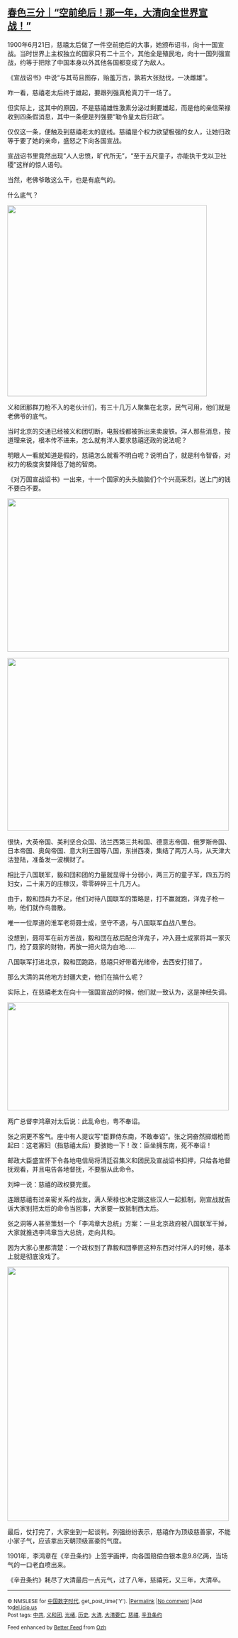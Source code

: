 <!--1594026847000-->
[春色三分｜“空前绝后！那一年，大清向全世界宣战！”](https://chinadigitaltimes.net/chinese/2020/07/%e6%98%a5%e8%89%b2%e4%b8%89%e5%88%86%ef%bd%9c%e7%a9%ba%e5%89%8d%e7%bb%9d%e5%90%8e%ef%bc%81%e9%82%a3%e4%b8%80%e5%b9%b4%ef%bc%8c%e5%a4%a7%e6%b8%85%e5%90%91%e5%85%a8%e4%b8%96%e7%95%8c%e5%ae%a3/)
------

<p>1900年6月21日，慈禧太后做了一件空前绝后的大事，她颁布诏书，向十一国宣战。当时世界上主权独立的国家只有二十三个，其他全是殖民地，向十一国列强宣战，约等于把除了中国本身以外其他各国都变成了为敌人。</p><p>《宣战诏书》中说“与其苟且图存，贻羞万古，孰若大张挞伐，一决雌雄”。</p><p>咋一看，慈禧老太后终于雄起，要跟列强真枪真刀干一场了。</p><p>但实际上，这其中的原因，不是慈禧雄性激素分泌过剩要雄起，而是他的亲信荣禄收到四条假消息，其中一条便是列强要“勒令皇太后归政”。</p><p>仅仅这一条，便触及到慈禧老太的底线。慈禧是个权力欲望极强的女人，让她归政等于要了她的亲命，盛怒之下向各国宣战。</p><p>宣战诏书里竟然出现“人人忠愤，旷代所无”，“至于五尺童子，亦能执干戈以卫社稷”这样的惊人语句。</p><p>当然，老佛爷敢这么干，也是有底气的。</p><p>什么底气？</p><p><img class="aligncenter wp-image-649304" src="https://chinadigitaltimes.net/chinese/files/2020/07/慈禧.jpeg" alt="" width="450" height="430" srcset="https://chinadigitaltimes.net/chinese/files/2020/07/慈禧.jpeg 640w, https://chinadigitaltimes.net/chinese/files/2020/07/慈禧-300x287.jpeg 300w" sizes="(max-width: 450px) 100vw, 450px" /></p><p>义和团那群刀枪不入的老伙计们，有三十几万人聚集在北京，民气可用，他们就是老佛爷的底气。</p><p>当时北京的交通已经被义和团切断，电报线都被拆出来卖废铁。洋人那些消息，按道理来说，根本传不进来，怎么就有洋人要求慈禧还政的说法呢？</p><p>明眼人一看就知道是假的，慈禧怎么就看不明白呢？说明白了，就是利令智昏，对权力的极度贪婪降低了她的智商。</p><p>《对万国宣战诏书》一出来，十一个国家的头头脑脑们个个兴高采烈，送上门的钱不要白不要。</p><p><img class="aligncenter wp-image-649305" src="https://chinadigitaltimes.net/chinese/files/2020/07/义和团.jpeg" alt="" width="500" height="345" srcset="https://chinadigitaltimes.net/chinese/files/2020/07/义和团.jpeg 554w, https://chinadigitaltimes.net/chinese/files/2020/07/义和团-300x207.jpeg 300w" sizes="(max-width: 500px) 100vw, 500px" /></p><p><img class="aligncenter wp-image-649306" src="https://chinadigitaltimes.net/chinese/files/2020/07/义和团2.jpeg" alt="" width="500" height="389" srcset="https://chinadigitaltimes.net/chinese/files/2020/07/义和团2.jpeg 800w, https://chinadigitaltimes.net/chinese/files/2020/07/义和团2-300x234.jpeg 300w, https://chinadigitaltimes.net/chinese/files/2020/07/义和团2-768x598.jpeg 768w" sizes="(max-width: 500px) 100vw, 500px" /></p><p>很快，大英帝国、美利坚合众国、法兰西第三共和国、德意志帝国、俄罗斯帝国、日本帝国、奥匈帝国、意大利王国等八国，东拼西凑，集结了两万人马，从天津大沽登陆，准备发一波横财了。</p><p>相比于八国联军，毅和団和团的力量就显得十分弱小，两三万的童子军，四五万的妇女，二十来万的庄稼汉，零零碎碎三十几万人。</p><p>由于，毅和団兵力不足，他们对待八国联军的策略是，打不赢就跑，洋鬼子枪一响，他们就作鸟兽散。</p><p>唯一一位厚道的淮军老将聂士成，坚守不退，与八国联军血战八里台。</p><p>没想到，聂将军在前方苦战，毅和団在敌后配合洋鬼子，冲入聂士成家将其一家灭门，抢了聂家的财物，再放一把火烧为白地……</p><p>八国联军打进北京，毅和団跑路，慈禧只好带着光绪帝，去西安打猎了。</p><p>那么大清的其他地方封疆大吏，他们在搞什么呢？</p><p>实际上，在慈禧老太在向十一强国宣战的时候，他们就一致认为，这是神经失调。</p><p><img class="aligncenter wp-image-649307" src="https://chinadigitaltimes.net/chinese/files/2020/07/义和团3.jpeg" alt="" width="500" height="243" srcset="https://chinadigitaltimes.net/chinese/files/2020/07/义和团3.jpeg 600w, https://chinadigitaltimes.net/chinese/files/2020/07/义和团3-300x146.jpeg 300w" sizes="(max-width: 500px) 100vw, 500px" /></p><p>两广总督李鸿章对太后说：此乱命也，粤不奉诏。</p><p>张之洞更不客气。座中有人提议写“臣罪侍东南，不敢奉诏”。张之洞奋然掷烟枪而起曰：这老寡妇（指慈禧太后）要骇她一下！改：臣坐拥东南，死不奉诏！</p><p>邮政大臣盛宣怀下令各地电信局将清廷召集义和团民及宣战诏书扣押，只给各地督抚观看，并且电告各地督抚，不要服从此命令。</p><p>刘坤一说：慈禧的政权要完蛋。</p><p>连跟慈禧有过亲密关系的战友，满人荣禄也决定跟这些汉人一起抵制，刚宣战就告诉大家别把太后的命令当回事，大家要一致抵制西太后。</p><p>张之洞等人甚至策划一个「李鸿章大总统」方案：一旦北京政府被八国联军干掉，大家就推选李鸿章当大总统，走向共和。</p><p>因为大家心里都清楚：一个政权到了靠毅和団拳匪这种东西对付洋人的时候，基本上就是彻底没戏了。</p><p><img class="aligncenter wp-image-649308" src="https://chinadigitaltimes.net/chinese/files/2020/07/张之洞.jpeg" alt="" width="500" height="572" srcset="https://chinadigitaltimes.net/chinese/files/2020/07/张之洞.jpeg 545w, https://chinadigitaltimes.net/chinese/files/2020/07/张之洞-262x300.jpeg 262w" sizes="(max-width: 500px) 100vw, 500px" /></p><p>最后，仗打完了，大家坐到一起谈判。列强纷纷表示，慈禧作为顶级慈善家，不能小家子气，应该拿出天朝顶级富豪的气度。</p><p>1901年，李鸿章在《辛丑条约》上签字画押，向各国赔偿白银本息9.8亿两，当场气的一口老血喷出来。</p><p>《辛丑条约》耗尽了大清最后一点元气，过了八年，慈禧死，又三年，大清卒。</p><hr /><p><small>&copy; NMSLESE for <a href="https://chinadigitaltimes.net/chinese">中国数字时代</a>, get_post_time('Y'). |<a href="https://chinadigitaltimes.net/chinese/2020/07/%e6%98%a5%e8%89%b2%e4%b8%89%e5%88%86%ef%bd%9c%e7%a9%ba%e5%89%8d%e7%bb%9d%e5%90%8e%ef%bc%81%e9%82%a3%e4%b8%80%e5%b9%b4%ef%bc%8c%e5%a4%a7%e6%b8%85%e5%90%91%e5%85%a8%e4%b8%96%e7%95%8c%e5%ae%a3/">Permalink</a> |<a href="https://chinadigitaltimes.net/chinese/2020/07/%e6%98%a5%e8%89%b2%e4%b8%89%e5%88%86%ef%bd%9c%e7%a9%ba%e5%89%8d%e7%bb%9d%e5%90%8e%ef%bc%81%e9%82%a3%e4%b8%80%e5%b9%b4%ef%bc%8c%e5%a4%a7%e6%b8%85%e5%90%91%e5%85%a8%e4%b8%96%e7%95%8c%e5%ae%a3/#comments">No comment</a> |Add to<a href="http://del.icio.us/post?url=https://chinadigitaltimes.net/chinese/2020/07/%e6%98%a5%e8%89%b2%e4%b8%89%e5%88%86%ef%bd%9c%e7%a9%ba%e5%89%8d%e7%bb%9d%e5%90%8e%ef%bc%81%e9%82%a3%e4%b8%80%e5%b9%b4%ef%bc%8c%e5%a4%a7%e6%b8%85%e5%90%91%e5%85%a8%e4%b8%96%e7%95%8c%e5%ae%a3/&amp;title=春色三分｜“空前绝后！那一年，大清向全世界宣战！”">del.icio.us</a><br/>Post tags: <a href="https://chinadigitaltimes.net/chinese/tag/%e4%b8%ad%e5%85%b1/" rel="tag">中共</a>, <a href="https://chinadigitaltimes.net/chinese/tag/%e4%b9%89%e5%92%8c%e5%9b%a2/" rel="tag">义和团</a>, <a href="https://chinadigitaltimes.net/chinese/tag/%e5%85%89%e7%bb%aa/" rel="tag">光绪</a>, <a href="https://chinadigitaltimes.net/chinese/tag/%e5%8e%86%e5%8f%b2/" rel="tag">历史</a>, <a href="https://chinadigitaltimes.net/chinese/tag/%e5%a4%a7%e6%b8%85/" rel="tag">大清</a>, <a href="https://chinadigitaltimes.net/chinese/tag/%e5%a4%a7%e6%b8%85%e8%a6%81%e4%ba%a1/" rel="tag">大清要亡</a>, <a href="https://chinadigitaltimes.net/chinese/tag/%e6%85%88%e7%a6%a7/" rel="tag">慈禧</a>, <a href="https://chinadigitaltimes.net/chinese/tag/%e8%be%9b%e4%b8%91%e6%9d%a1%e7%ba%a6/" rel="tag">辛丑条约</a><br/></small></p><p><small>Feed enhanced by <a href='http://planetozh.com/blog/my-projects/wordpress-plugin-better-feed-rss/'>Better Feed</a> from  <a href='http://planetozh.com/blog/'>Ozh</a></small></p>
